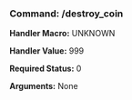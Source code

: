 ### Command: /destroy_coin

**Handler Macro:** UNKNOWN

**Handler Value:** 999

**Required Status:** 0

**Arguments:**
None
